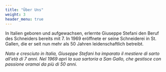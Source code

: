 ```yaml
---
title: "Über Uns"
weight: 3
header_menu: true
---
```



In Italien geboren und aufgewachsen, erlernte Giuseppe Stefani den Beruf des Schneiders bereits mit 7. In 1969 eröffnete er seine Schneiderei in St. Gallen, die er seit nun mehr als 50 Jahren leidenschaftlich betreibt.

_Nato e cresciuto in Italia, Giuseppe Stefani ha imparato il mestiere di sarto all'età di 7 anni. Nel 1969 aprì la sua sartoria a San Gallo, che gestisce con passione oramai da più di 50 anni._


[//]: # ({{<figure src="../images/image_2.jpg">}})

&nbsp;
&nbsp;
&nbsp;
